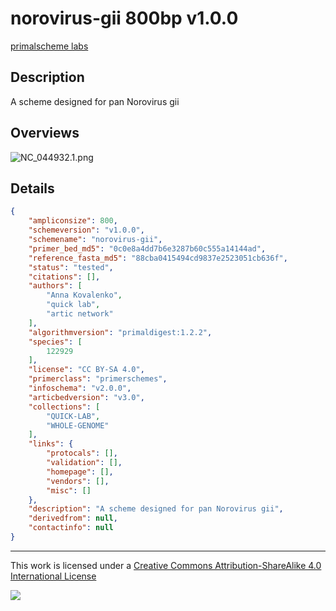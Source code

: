 # norovirus-gii 800bp v1.0.0

[primalscheme labs](https://labs.primalscheme.com/detail/norovirus-gii/800/v1.0.0)

## Description

A scheme designed for pan Norovirus gii

## Overviews

![NC_044932.1.png](work/NC_044932.1.png)

## Details

```json
{
    "ampliconsize": 800,
    "schemeversion": "v1.0.0",
    "schemename": "norovirus-gii",
    "primer_bed_md5": "0c0e8a4dd7b6e3287b60c555a14144ad",
    "reference_fasta_md5": "88cba0415494cd9837e2523051cb636f",
    "status": "tested",
    "citations": [],
    "authors": [
        "Anna Kovalenko",
        "quick lab",
        "artic network"
    ],
    "algorithmversion": "primaldigest:1.2.2",
    "species": [
        122929
    ],
    "license": "CC BY-SA 4.0",
    "primerclass": "primerschemes",
    "infoschema": "v2.0.0",
    "articbedversion": "v3.0",
    "collections": [
        "QUICK-LAB",
        "WHOLE-GENOME"
    ],
    "links": {
        "protocals": [],
        "validation": [],
        "homepage": [],
        "vendors": [],
        "misc": []
    },
    "description": "A scheme designed for pan Norovirus gii",
    "derivedfrom": null,
    "contactinfo": null
}
```



------------------------------------------------------------------------

This work is licensed under a [Creative Commons Attribution-ShareAlike 4.0 International License](http://creativecommons.org/licenses/by-sa/4.0/) 

![](https://i.creativecommons.org/l/by-sa/4.0/88x31.png)